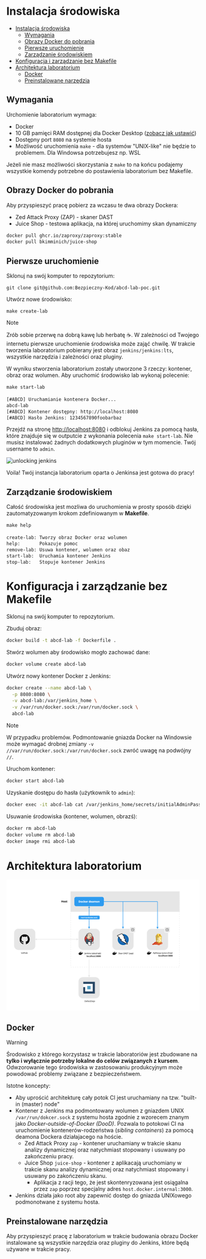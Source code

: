 # Instalacja środowiska

- [Instalacja środowiska](#instalacja-środowiska)
  - [Wymagania](#wymagania)
  - [Obrazy Docker do pobrania](#obrazy-docker-do-pobrania)
  - [Pierwsze uruchomienie](#pierwsze-uruchomienie)
  - [Zarządzanie środowiskiem](#zarządzanie-środowiskiem)
- [Konfiguracja i zarządzanie bez Makefile](#konfiguracja-i-zarządzanie-bez-makefile)
- [Architektura laboratorium](#architektura-laboratorium)
  - [Docker](#docker)
  - [Preinstalowane narzędzia](#preinstalowane-narzędzia)


## Wymagania
Urchomienie laboratorium wymaga:
- Docker
- 10 GB pamięci RAM dostępnej dla Docker Desktop ([zobacz jak ustawić](https://docs.docker.com/desktop/settings/#advanced))
- Dostępny port `8080` na systemie hosta
- Możliwość uruchomienia `make`  - dla systemów "UNIX-like" nie będzie to problemem. Dla Windowsa potrzebujesz np. WSL

Jeżeli nie masz możliwości skorzystania z `make` to na końcu podajemy wszystkie komendy potrzebne do postawienia laboratorium bez Makefile.

## Obrazy Docker do pobrania

Aby przyspieszyć pracę pobierz za wczasu te dwa obrazy Dockera:
* Zed Attack Proxy (ZAP) - skaner DAST
* Juice Shop - testowa aplikacja, na której uruchomimy skan dynamiczny

```bash
docker pull ghcr.io/zaproxy/zaproxy:stable
docker pull bkimminich/juice-shop
```

## Pierwsze uruchomienie

Sklonuj na swój komputer to repozytorium:
```text
git clone git@github.com:Bezpieczny-Kod/abcd-lab-poc.git
```

Utwórz nowe środowisko: 
```text
make create-lab
```

> [!NOTE]
> Zrób sobie przerwę na dobrą kawę lub herbatę ☕️. W zależności od Twojego internetu pierwsze uruchomienie środowiska może zająć chwilę. W trakcie tworzenia laboratorium pobierany jest obraz `jenkins/jenkins:lts`, wszystkie narzędzia i zależności oraz pluginy.

W wyniku stworzenia laboratorium zostały utworzone 3 rzeczy: kontener, obraz oraz wolumen. Aby uruchomić środowisko lab wykonaj polecenie:
```text
make start-lab

[#ABCD]	Uruchamianie kontenera Docker...
abcd-lab
[#ABCD]	Kontener dostępny: http://localhost:8080
[#ABCD]	Hasło Jenkins: 1234567890foobarbaz
```

Przejdź na stronę [http://localhost:8080](http://localhost:8080) i odblokuj Jenkins za pomocą hasła, które znajduje się w outputcie z wykonania polecenia `make start-lab`. Nie musisz instalować żadnych dodatkowych pluginów w tym momencie. Twój username to `admin`.

![unlocking jenkins](../assets/images/jenkins_unlock.gif)

Voila! Twój instancja laboratorium oparta o Jenkinsa jest gotowa do pracy! 

## Zarządzanie środowiskiem
Całość środowiska jest mozliwa do uruchomienia w prosty sposób dzięki zautomatyzowanym krokom zdefiniowanym w **Makefile**.

```text
make help

create-lab: Tworzy obraz Docker oraz wolumen
help:       Pokazuje pomoc
remove-lab: Usuwa kontener, wolumen oraz obaz
start-lab:  Uruchamia kontener Jenkins
stop-lab:   Stopuje kontener Jenkins
```

# Konfiguracja i zarządzanie bez Makefile
Sklonuj na swój komputer to repozytorium.

Zbuduj obraz:
```bash
docker build -t abcd-lab -f Dockerfile .
```

Stwórz wolumen aby środowisko mogło zachować dane:
```bash
docker volume create abcd-lab
```

Utwórz nowy kontener Docker z Jenkins: 
```bash
docker create --name abcd-lab \
  -p 8080:8080 \
  -v abcd-lab:/var/jenkins_home \
  -v /var/run/docker.sock:/var/run/docker.sock \
  abcd-lab
```
> [!NOTE]
> W przypadku problemów. Podmontowanie gniazda Docker na Windowsie może wymagać drobnej zmiany `-v //var/run/docker.sock:/var/run/docker.sock` zwróć uwagę na podwójny `//`.

Uruchom kontener:
```bash
docker start abcd-lab
```

Uzyskanie dostępu do hasła (użytkownik to `admin`):
```bash
docker exec -it abcd-lab cat /var/jenkins_home/secrets/initialAdminPassword
```

Usuwanie środowiska (kontener, wolumen, obrazś):
```bash
docker rm abcd-lab
docker volume rm abcd-lab
docker image rmi abcd-lab
```

# Architektura laboratorium
![lab architecture](../assets/images/lab_arch.png)

## Docker
> [!WARNING]
> Środowisko z którego korzystasz w trakcie laboratoriów jest zbudowane na **tylko i wyłącznie potrzeby lokalne do celów związanych z kursem**. Odwzorowanie tego środowiska w zastosowaniu produkcyjnym może powodować problemy związane z bezpieczeństwem.

Istotne koncepty:
- Aby uprościć architekturę cały potok CI jest uruchamiany na tzw. "built-in (master) node"
- Kontener z Jenkins ma podmontowany wolumen z gniazdem UNIX `/var/run/dokcer.sock` z systemu hosta zgodnie z wzorecem znanym jako *Docker-outside-of-Docker (DooD)*. Pozwala to potokowi CI na uruchomienie kontenerów-rodzeństwa (*sibling containers*) za pomocą deamona Dockera działajacego na hoście.
    - Zed Attack Proxy `zap` - kontener uruchamiany w trakcie skanu analizy dynamicznej oraz natychmiast stopowany i usuwany po zakończeniu pracy.
    - Juice Shop `juice-shop` - kontener z aplikacają uruchomiany w trakcie skanu analizy dynamicznej oraz natychmiast stopowany i usuwany po zakończeniu skanu.
      - Aplikacja z racji tego, że jest skontenryzowana jest osiągalna przez `zap` poprzez specjalny adres `host.docker.internal:3000`.
- Jenkins działa jako root aby zapewnić dostęp do gniazda UNIXowego podmonotwane z systemu hosta.

## Preinstalowane narzędzia
Aby przyspieszyć pracę z laboratorium w trakcie budowania obrazu Docker instalowane są wszystkie narzędzia oraz pluginy do Jenkins, które będą używane w trakcie pracy.
